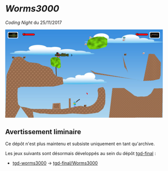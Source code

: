 # *Worms3000*

*Coding Night* du 25/11/2017

![](screenshot.png)

## Avertissement liminaire

Ce dépôt n'est plus maintenu et subsiste uniquement en tant qu'archive.

Les jeux suivants sont désormais développés au sein du dépôt [tgd-final](https://github.com/TeleGD/tgd-final) :

* [tgd-worms3000](https://github.com/TeleGD/tgd-worms3000/tree/master/src/worms) -> [tgd-final/Worms3000](https://github.com/TeleGD/tgd-final/tree/master/src/games/Worms3000)
